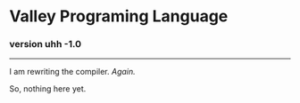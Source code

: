 # Valley Programing Language

### version uhh -1.0

---

I am rewriting the compiler. *Again.*

So, nothing here yet.
